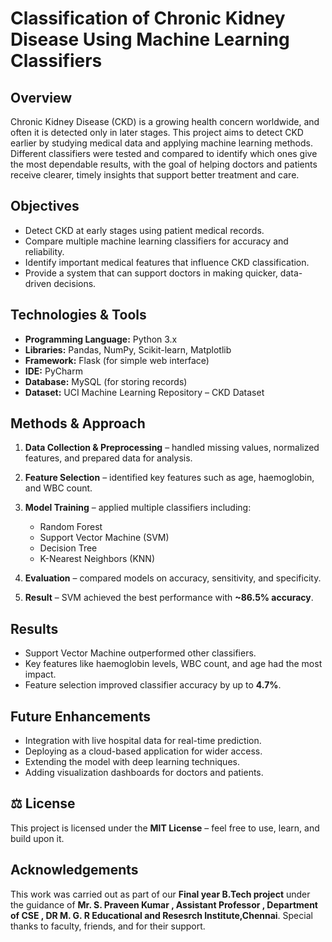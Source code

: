# Classification of Chronic Kidney Disease Using Machine Learning Classifiers

## Overview

Chronic Kidney Disease (CKD) is a growing health concern worldwide, and often it is detected only in later stages. This project aims to detect CKD earlier by studying medical data and applying machine learning methods. Different classifiers were tested and compared to identify which ones give the most dependable results, with the goal of helping doctors and patients receive clearer, timely insights that support better treatment and care.

##  Objectives

* Detect CKD at early stages using patient medical records.
* Compare multiple machine learning classifiers for accuracy and reliability.
* Identify important medical features that influence CKD classification.
* Provide a system that can support doctors in making quicker, data-driven decisions.

##  Technologies & Tools

* **Programming Language:** Python 3.x
* **Libraries:** Pandas, NumPy, Scikit-learn, Matplotlib
* **Framework:** Flask (for simple web interface)
* **IDE:** PyCharm
* **Database:** MySQL (for storing records)
* **Dataset:** UCI Machine Learning Repository – CKD Dataset

##  Methods & Approach

1. **Data Collection & Preprocessing** – handled missing values, normalized features, and prepared data for analysis.
2. **Feature Selection** – identified key features such as age, haemoglobin, and WBC count.
3. **Model Training** – applied multiple classifiers including:

   * Random Forest
   * Support Vector Machine (SVM)
   * Decision Tree
   * K-Nearest Neighbors (KNN)
4. **Evaluation** – compared models on accuracy, sensitivity, and specificity.
5. **Result** – SVM achieved the best performance with **\~86.5% accuracy**.

##  Results

* Support Vector Machine outperformed other classifiers.
* Key features like haemoglobin levels, WBC count, and age had the most impact.
* Feature selection improved classifier accuracy by up to **4.7%**.

##  Future Enhancements

* Integration with live hospital data for real-time prediction.
* Deploying as a cloud-based application for wider access.
* Extending the model with deep learning techniques.
* Adding visualization dashboards for doctors and patients.

## ⚖️ License

This project is licensed under the **MIT License** – feel free to use, learn, and build upon it.

## Acknowledgements

This work was carried out as part of our **Final year B.Tech project** under the guidance of **Mr. S. Praveen Kumar , Assistant Professor , Department of CSE , DR M. G. R Educational and Resesrch Institute,Chennai**. Special thanks to faculty, friends, and for their support.
